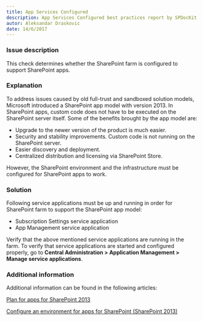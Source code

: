 ```yaml
---
title: App Services Configured
description: App Services Configured best practices report by SPDocKit determines whether the SharePoint farm is configured to support SharePoint apps.
autor: Aleksandar Draskovic
date: 14/6/2017
---
```


### Issue description

This check determines whether the SharePoint farm is configured to support SharePoint apps.

### Explanation

To address issues caused by old full-trust and sandboxed solution models, Microsoft introduced a SharePoint app model with version 2013. In SharePoint apps, custom code does not have to be executed on the SharePoint server itself. Some of the benefits brought by the app model are:

* Upgrade to the newer version of the product is much easier.
* Security and stability improvements. Custom code is not running on the SharePoint server.
* Easier discovery and deployment.
* Centralized distribution and licensing via SharePoint Store.

However, the SharePoint environment and the infrastructure must be configured for SharePoint apps to work.

### Solution

Following service applications must be up and running in order for SharePoint farm to support the SharePoint app model:
* Subscription Settings service application
* App Management service application

Verify that the above mentioned service applications are running in the farm. To verify that service applications are started and configured properly, go to __Central Administration > Application Management > Manage service applications__.

### Additional information

Additional information can be found in the following articles:

[Plan for apps for SharePoint 2013](https://technet.microsoft.com/en-us/library/fp161237.aspx)

[Configure an environment for apps for SharePoint (SharePoint 2013)](https://technet.microsoft.com/en-us/library/fp161236.aspx)
